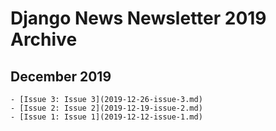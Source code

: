 # Django News Newsletter 2019 Archive

  ## December 2019
  
    - [Issue 3: Issue 3](2019-12-26-issue-3.md)
    - [Issue 2: Issue 2](2019-12-19-issue-2.md)
    - [Issue 1: Issue 1](2019-12-12-issue-1.md)

